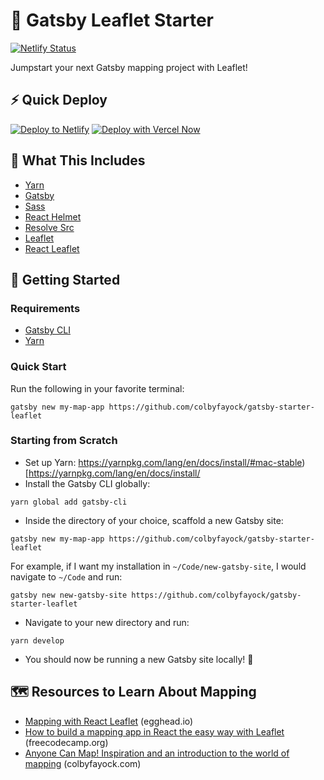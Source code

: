 # 🍃 Gatsby Leaflet Starter
[![Netlify Status](https://api.netlify.com/api/v1/badges/f82593c8-bff0-4197-a3fe-424afe219fa5/deploy-status)](https://app.netlify.com/sites/unruffled-varahamihira-a9f2f1/deploys)

Jumpstart your next Gatsby mapping project with Leaflet!

## ⚡ Quick Deploy
[![Deploy to Netlify](https://www.netlify.com/img/deploy/button.svg)](https://app.netlify.com/start/deploy?repository=https://github.com/colbyfayock/gatsby-starter-leaflet) [![Deploy with Vercel Now](https://zeit.co/button)](https://vercel.com/import/project?template=https://github.com/colbyfayock/gatsby-starter-leaflet)


## 🧰 What This Includes
* [Yarn](https://yarnpkg.com/en/)
* [Gatsby](https://www.gatsbyjs.org/)
* [Sass](https://sass-lang.com)
* [React Helmet](https://github.com/nfl/react-helmet)
* [Resolve Src](https://github.com/alampros/gatsby-plugin-resolve-src)
* [Leaflet](https://leafletjs.com/)
* [React Leaflet](https://react-leaflet.js.org)

## 🚀 Getting Started

### Requirements
* [Gatsby CLI](https://www.npmjs.com/package/gatsby-cli)
* [Yarn](https://yarnpkg.com/en/)

### Quick Start
Run the following in your favorite terminal:
```
gatsby new my-map-app https://github.com/colbyfayock/gatsby-starter-leaflet
```

### Starting from Scratch
* Set up Yarn: https://yarnpkg.com/lang/en/docs/install/#mac-stable)[https://yarnpkg.com/lang/en/docs/install/
* Install the Gatsby CLI globally:
```
yarn global add gatsby-cli
```
* Inside the directory of your choice, scaffold a new Gatsby site:
```
gatsby new my-map-app https://github.com/colbyfayock/gatsby-starter-leaflet
```
For example, if I want my installation in `~/Code/new-gatsby-site`, I would navigate to `~/Code` and run:
```
gatsby new new-gatsby-site https://github.com/colbyfayock/gatsby-starter-leaflet
```
* Navigate to your new directory and run:
```
yarn develop
```
* You should now be running a new Gatsby site locally! 🎉

## 🗺 Resources to Learn About Mapping
* [Mapping with React Leaflet](https://egghead.io/playlists/mapping-with-react-leaflet-e0e0?af=atzgap) (egghead.io)
* [How to build a mapping app in React the easy way with Leaflet](https://www.freecodecamp.org/news/easily-spin-up-a-mapping-app-in-react-with-leaflet/) (freecodecamp.org)
* [Anyone Can Map! Inspiration and an introduction to the world of mapping](https://www.colbyfayock.com/2020/03/anyone-can-map-inspiration-and-an-introduction-to-the-world-of-mapping/) (colbyfayock.com)
